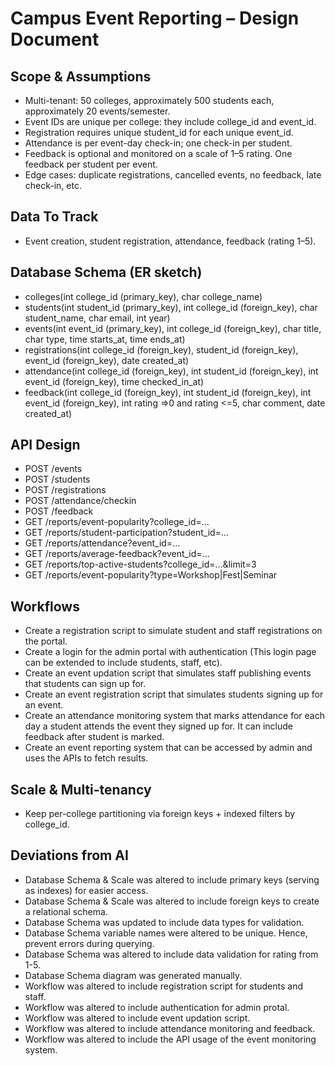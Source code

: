 # Campus Event Reporting – Design Document

## Scope & Assumptions
- Multi-tenant: 50 colleges, approximately 500 students each, approximately 20 events/semester.
- Event IDs are unique per college: they include college_id and event_id.
- Registration requires unique student_id for each unique event_id.
- Attendance is per event-day check-in; one check-in per student.
- Feedback is optional and monitored on a scale of 1–5 rating. One feedback per student per event.
- Edge cases: duplicate registrations, cancelled events, no feedback, late check-in, etc.

## Data To Track
- Event creation, student registration, attendance, feedback (rating 1–5).

## Database Schema (ER sketch)
- colleges(int college_id (primary_key), char college_name)
- students(int student_id (primary_key), int college_id (foreign_key), char student_name, char email, int year)
- events(int event_id (primary_key), int college_id (foreign_key), char title, char type, time starts_at, time ends_at)
- registrations(int college_id (foreign_key), student_id (foreign_key), event_id (foreign_key), date created_at)
- attendance(int college_id (foreign_key), int student_id (foreign_key), int event_id (foreign_key), time checked_in_at)
- feedback(int college_id (foreign_key), int student_id (foreign_key), int event_id (foreign_key), int rating =>0 and rating <=5, char comment, date created_at)

## API Design 
- POST /events
- POST /students
- POST /registrations
- POST /attendance/checkin
- POST /feedback
- GET  /reports/event-popularity?college_id=...
- GET  /reports/student-participation?student_id=...
- GET  /reports/attendance?event_id=...
- GET  /reports/average-feedback?event_id=...
- GET  /reports/top-active-students?college_id=...&limit=3
- GET /reports/event-popularity?type=Workshop|Fest|Seminar

## Workflows
- Create a registration script to simulate student and staff registrations on the portal.
- Create a login for the admin portal with authentication (This login page can be extended to include students, staff, etc).
- Create an event updation script that simulates staff publishing events that students can sign up for.
- Create an event registration script that simulates students signing up for an event.
- Create an attendance monitoring system that marks attendance for each day a student attends the event they signed up for. It can include feedback after student is marked.
- Create an event reporting system that can be accessed by admin and uses the APIs to fetch results.

## Scale & Multi-tenancy
- Keep per-college partitioning via foreign keys + indexed filters by college_id.

## Deviations from AI
- Database Schema & Scale was altered to include primary keys (serving as indexes) for easier access.
- Database Schema & Scale was altered to include foreign keys to create a relational schema.
- Database Schema was updated to include data types for validation.
- Database Schema variable names were altered to be unique. Hence, prevent errors during querying.
- Database Schema was altered to include data validation for rating from 1-5.
- Database Schema diagram was generated manually.
- Workflow was altered to include registration script for students and staff.
- Workflow was altered to include authentication for admin protal.
- Workflow was altered to include event updation script.
- Workflow was altered to include attendance monitoring and feedback.
- Workflow was altered to include the API usage of the event monitoring system.

